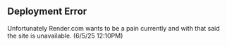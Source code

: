 ## Deployment Error
Unfortunately Render.com wants to be a pain currently and with that said the site is unavailable. (6/5/25 12:10PM)